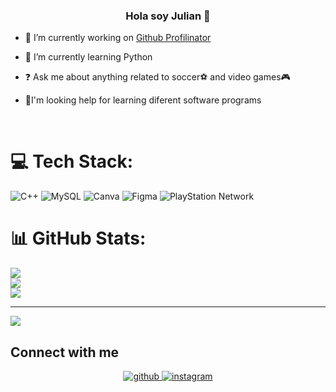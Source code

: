 <div align="center">
<img src="   " align="center" style="width: 100%" />
</div>  
  

### <div align="center">Hola soy Julian 👾</div>  
  

- 🔭 I’m currently working on [Github Profilinator](https://github.com/rishavanand/github-profilinator)  
  

- 🌱 I’m currently learning Python  
  

- ❓ Ask me about anything related to soccer⚽ and  video games🎮  
  

-  🤖I'm looking help for learning diferent software programs  
  

  
  

<br/>  


# 💻 Tech Stack:
![C++](https://img.shields.io/badge/c++-%2300599C.svg?style=plastic&logo=c%2B%2B&logoColor=white) ![MySQL](https://img.shields.io/badge/mysql-4479A1.svg?style=plastic&logo=mysql&logoColor=white) ![Canva](https://img.shields.io/badge/Canva-%2300C4CC.svg?style=plastic&logo=Canva&logoColor=white) ![Figma](https://img.shields.io/badge/figma-%23F24E1E.svg?style=plastic&logo=figma&logoColor=white) ![PlayStation Network](https://img.shields.io/badge/PSN-%230070D1.svg?style=plastic&logo=Playstation&logoColor=white)
# 📊 GitHub Stats:
![](https://github-readme-stats.vercel.app/api?username=jebuitrago79&theme=dark&hide_border=true&include_all_commits=true&count_private=true)<br/>
![](https://nirzak-streak-stats.vercel.app/?user=jebuitrago79&theme=dark&hide_border=true)<br/>
![](https://github-readme-stats.vercel.app/api/top-langs/?username=jebuitrago79&theme=dark&hide_border=true&include_all_commits=true&count_private=true&layout=compact)

---
[![](https://visitcount.itsvg.in/api?id=jebuitrago79&icon=0&color=0)](https://visitcount.itsvg.in)

<!-- Proudly created with GPRM ( https://gprm.itsvg.in ) -->


## Connect with me  
<div align="center">
<a href="https://github.com/jebuitrago79" target="_blank">
<img src=https://img.shields.io/badge/github-%2324292e.svg?&style=for-the-badge&logo=github&logoColor=white alt=github style="margin-bottom: 5px;" />
</a>
<a href="https://instagram.com/_buitrago16_" target="_blank">
<img src=https://img.shields.io/badge/instagram-%23000000.svg?&style=for-the-badge&logo=instagram&logoColor=white alt=instagram style="margin-bottom: 5px;" />
</a>  
</div>  
  

<br/>  


